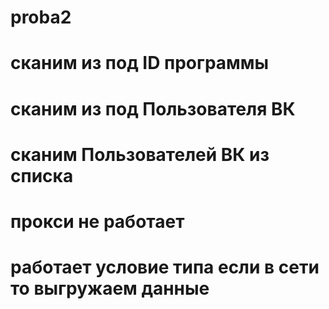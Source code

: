 # proba2
# сканим из под ID программы
# сканим из под Пользователя ВК
# сканим Пользователей ВК из списка
# прокси не работает
# работает условие типа если в сети то выгружаем данные
